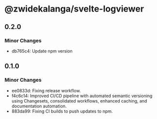 # @zwidekalanga/svelte-logviewer

## 0.2.0

### Minor Changes

- db765c4: Update npm version

## 0.1.0

### Minor Changes

- ee0833d: Fixing release workflow.
- f4c6c14: Improved CI/CD pipeline with automated semantic versioning using Changesets, consolidated workflows, enhanced caching, and documentation automation.
- 883da99: Fixing CI builds to push updates to npm.
